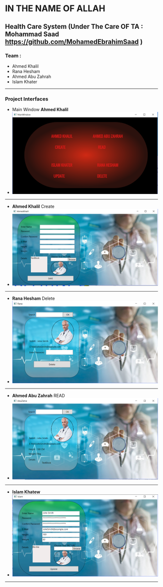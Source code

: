 # IN THE NAME OF ALLAH 

## Health Care System  (Under The Care OF TA : Mohammad Saad  __https://github.com/MohamedEbrahimSaad__ )

### Team :
 - Ahmed Khalil
 - Rana Hesham 
 - Ahmed Abu Zahrah
 - Islam Khater
 
---

### Project Interfaces
 - Main Window __Ahmed Khalil__
 - ![Main Window](pic/1.PNG)
 ---
 - __Ahmed Khalil__ Create 
 - ![Main Window](pic/2.PNG)
 ---
 - __Rana Hesham__ Delete
 - ![Main Window](pic/5.PNG)
 ---
 - __Ahmed Abu Zahrah__ READ
 - ![Main Window](pic/3.PNG)
 ---
 - __Islam Khatew__
 - ![Main Window](pic/4.PNG)
 ---
